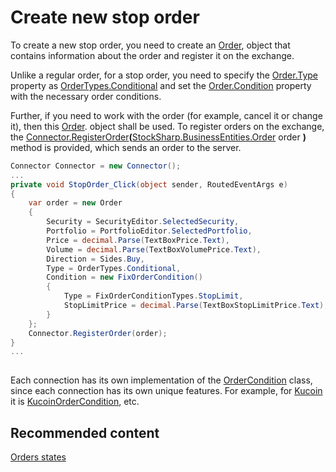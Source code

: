 # Create new stop order

To create a new stop order, you need to create an [Order](xref:StockSharp.BusinessEntities.Order), object that contains information about the order and register it on the exchange.

Unlike a regular order, for a stop order, you need to specify the [Order.Type](xref:StockSharp.BusinessEntities.Order.Type) property as [OrderTypes.Conditional](xref:StockSharp.Messages.OrderTypes.Conditional) and set the [Order.Condition](xref:StockSharp.BusinessEntities.Order.Condition) property with the necessary order conditions.

Further, if you need to work with the order (for example, cancel it or change it), then this [Order](xref:StockSharp.BusinessEntities.Order). object shall be used. To register orders on the exchange, the [Connector.RegisterOrder](xref:StockSharp.Algo.Connector.RegisterOrder(StockSharp.BusinessEntities.Order))**(**[StockSharp.BusinessEntities.Order](xref:StockSharp.BusinessEntities.Order) order **)** method is provided, which sends an order to the server.

```cs
Connector Connector = new Connector();		
...   
private void StopOrder_Click(object sender, RoutedEventArgs e)
{
	var order = new Order
	{
		Security = SecurityEditor.SelectedSecurity,
		Portfolio = PortfolioEditor.SelectedPortfolio,
		Price = decimal.Parse(TextBoxPrice.Text),
		Volume = decimal.Parse(TextBoxVolumePrice.Text),
		Direction = Sides.Buy,
		Type = OrderTypes.Conditional,
		Condition = new FixOrderCondition()
		{
			Type = FixOrderConditionTypes.StopLimit,
			StopLimitPrice = decimal.Parse(TextBoxStopLimitPrice.Text),
		}
	};
	Connector.RegisterOrder(order);
}
...
							
```

Each connection has its own implementation of the [OrderCondition](xref:StockSharp.Messages.OrderCondition) class, since each connection has its own unique features. For example, for [Kucoin](../connectors/crypto_exchanges/kucoin.md) it is [KucoinOrderCondition](xref:StockSharp.Kucoin.KucoinOrderCondition), etc. 

## Recommended content

[Orders states](orders_states.md)
